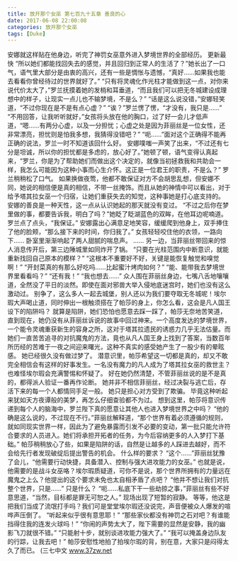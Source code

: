 ```yaml
---
title: 放开那个女巫 第七百九十五章 善良的心
date: 2017-06-08 22:00:08
categories: 放开那个女巫
tags: [Duke]
---
```


安娜就这样贴在他身边，听完了神罚女巫意外进入梦境世界的全部经历。 更新最快
“所以她们都能找回失去的感觉，并且回归到正常人的生活了？”她长出了一口气，语气里大部分是由衷的高兴，还有一些是惆怅与遗憾，“真好……如果我也能去看看你曾经待过的世界就好了。”
“只有将灵魂化作光柱才能做到这一点，对你来说代价太大了，”罗兰抚摸着她的发梢和耳垂道，“而且我们可以把无冬城建设成理想中的样子，让现实一点儿也不输梦境，不是么？”
“话是这么说没错，”安娜轻笑道，“不过你现在是不是有点心虚？”
“诶？”罗兰愣了愣，“才没有，我只是……”
“不用回答，让我听听就好，”女孩将头放在他的胸口，过了好一会儿才低声道，“嗯……有两分心虚，以及一分担忧；心虚之处是因为菲丽丝是一位女性，还非常漂亮，担忧则是怕我多想，我猜得没错吧？”
“呃……”面对这个正确得不能再正确的说法，罗兰一时不知道该回什么好。
安娜噗嗤一声笑了出来，“不过还有七分是坦诚，所以你的担忧都是多虑的，放心好了。”她顿了顿，语气变得认真起来，“罗兰，你是为了帮助她们而做出这个决定的，就像当初拯救我和共助会一样，我怎么可能因为这种小事而心生介怀。这正是一位君王的职责，不是么？”
罗兰稍稍松了口气。
如果换做夜莺，他都不敢保证对方不会胡思乱想，但安娜不同，她说的相信便是真的相信，不带一丝掩饰。而且从她的神情中可以看出，对于给予塔其拉女巫一个归宿，让她们重获失去的知觉，这种事她是打心底支持的。
安娜的善良是一种天性，这一点从认识她起的那天就没有变过。
“不过之后你在梦里做的事，都要告诉我，明白了吗？”她眨了眨湖蓝色的双眸，在他耳边呢喃道。
罗兰点了点头，“我保证。”
安娜露出心满意足地笑容，缓缓爬到他身上，双手捧住了他的脸颊，“那么接下来的时间，你归我了。”
女孩轻轻咬住他的衣领，一路向下……
卧室里渐渐响起了两人甜腻的喘息声。
……
另一边，当菲丽丝带回来的惊人消息传开后，第三边陲城里如同炸开了锅。
“只要在光柱范围内中断意识，就能重新找回自己原本的模样？”
“这根本不重要好不好，关键是能恢复触觉和嗅觉啊！”
“开封菜真的有那么好吃吗……比起蜜汁烤肉如何？”
“能、能带我去梦境世界里看看吗？”
“还有我！”
“我也想去……”
众人围在菲丽丝身边，七嘴八舌地嚷嚷道，全然没了平日的淡然。即使在面对邪兽大举入侵地底迷宫时，她们也没有这么激动过。
别争了，这么多人一起去城堡，别人还以为我们要夺取无冬城呢！埃尔瑕大声喝止道，同时伸出一根触须搭在了帕莎的身上，你怎么看，这会是凡人国王设下的陷阱吗？
就算是陷阱，她们恐怕也愿意去踩一踩了，帕莎无奈地苦笑道，直到现在，她仍没有从菲丽丝诉说的故事中回过神来。一个高度发达的梦境世界，一个能令灵魂重获新生的容身之所，这对于塔其拉遗民的诱惑力几乎无法估量。而她们一直苦苦追寻的对抗魔鬼的方法，竟也从凡人国王身上找到了答案，当数百年所历经的苦难于一夜之间迎来曙光，这种不真实的感受她产生了一股少有的晕眩感。
她已经很久没有做过梦了。
潜意识里，帕莎希望这一切都是真的，却又不敢完全相信会有这样的好事发生。一名没有魔力的凡人成为了塔其拉女巫的救世主？也难怪埃尔瑕会充满警惕和怀疑了。
好在她仍然清楚，不管菲丽丝说的是不是真的，都得派人验证一番再作论断。
她并非不相信菲丽丝，经过决裂与逃亡后，存活下来的每一个人都情同手足一般。
她只是担心对方受到了欺骗。
毕竟这种听起来犹如天方夜谭般的美梦，再怎么仔细查验都不为过。
想到这里，帕莎将意识传递到每个人的脑海中，罗兰陛下真的愿意让其他人也进入梦境世界之中吗？
“他的确是这么说的，不过现在不行。”菲丽丝解释道，“那个世界有着必须遵循的规则，就如同现实世界一样，因此为了避免暴露而引发不必要的变动，第一批只能允许符合要求的人员进入。她们将承担开拓者的任务，为今后容纳更多的人入梦打下基础。”
帕莎稍稍放心了些，如果是陷阱的话，自然是让越多的人踩进去越好，而不会给先行者发现破绽后提出警告的机会。
什么样的要求？
“这个……”菲丽丝犹豫了会儿，“他需要行动快捷，具备潜入、控制与强大进攻能力的女巫。”
也就是说，他需要的是战斗女巫咯？埃尔瑕质疑道，可你不是说，那个世界所拥有的力量远在魔鬼之上么？他提出的这个要求未免也太自相矛盾了点吧？
“他并不想让我们对抗整个世界，只是……”
只是什么？
“呃……私底下干一些劫掠之事，”菲丽丝有些不好意思道，“当然，目标都是罪无可恕之人。”
现场出现了短暂的寂静。
等等，他这是把我们当成了流氓打手吗？我们可是堂堂埃尔瑕还没说完，声音便被众人爆发的喧哗声压倒了。
“听起来似乎很有意思耶！”
“那些家伙都没有神罚之石对吧？有谁能挡得住我的连发火球吗！”
“你闹的声势太大了，陛下需要的显然是安静，我的幽影飞刀就很不错。”
“只能射十步，就别谈进攻能力强大了。”
“我可以掩盖身边队友的行踪，让我去吧！”
帕莎安慰性地拍了拍埃尔瑕的背，别在意，大家只是闷得太久了而已。
(三七中文 www.37zw.net